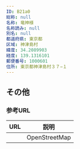 ```yaml
---
ID: B21a0
総称: null
名称: 竜神様
名称読み: null
別名: null
都道府県: 東京都
区域: 神津島村
緯度: 34.2089903
経度: 139.1316101
郵便番号: 1000601
住所: 東京都神津島村３７−１
---
```


## その他

### 参考URL

| URL | 説明          |
| --- | ------------- |
|     | OpenStreetMap |
